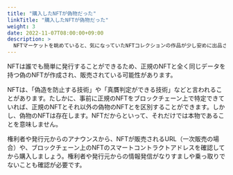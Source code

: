 ```yaml
---
title: "購入したNFTが偽物だった"
linkTitle: "購入したNFTが偽物だった"
weight: 3
date: 2022-11-07T08:00:00+09:00
description: >
  NFTマーケットを眺めていると、気になっていたNFTコレクションの作品が少し安めに出品されていたのでチャンスだと思って購入した。その後、コレクション保有者限定のSNSコミュニティに参加しようとしたが、NFTの保有認証の手続きがうまくいかず、参加することができない。問い合わせたところ、購入したNFTは偽物だった。
---
```

NFTは誰でも簡単に発行することができるため、正規のNFTと全く同じデータを持つ偽のNFTが作成され、販売されている可能性があります。

NFTは、「偽造を防止する技術」や「真贋判定ができる技術」などと言われることがあります。たしかに、事前に正規のNFTをブロックチェーン上で特定できていれば、正規のNFTとそれ以外の偽物のNFTとを区別することができます。しかし、偽物のNFTは存在します。NFTだからといって、それだけでは本物であることを意味しません。

権利者や発行元からのアナウンスから、NFTが販売されるURL（一次販売の場合）や、ブロックチェーン上のNFTのスマートコントラクトアドレスを確認してから購入しましょう。権利者や発行元からの情報発信がなりすましや乗っ取りでないことも確認が必要です。
